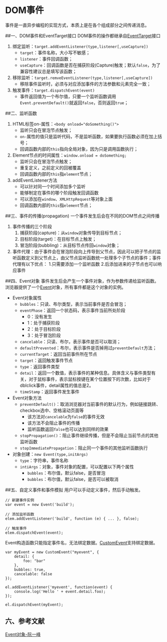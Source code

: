 # DOM事件
事件是一直异步编程的实现方式，本质上是在各个组成部分之间传递消息。

##一、DOM事件和EventTarget接口
DOM事件的操作都继承自[EventTarget](https://developer.mozilla.org/zh-CN/docs/Web/API/EventTarget)接口

1. 绑定监听：`target.addEventListener(type,listener[,useCapture])`
	+ `target`：事件名称，大小写不敏感；
	+ `listener`：事件回调函数；
	+ `useCapture`：回调函数是否在捕获阶段(Capture)触发；默认`false`，为了兼容性建议总是填写该函数；
2. 移除监听：`target.remveEventListener(type,listener[,useCapture])`
	+ 移除事件监听时，必须与对应添加事件的方法参数和元素完全一致；
3. 触发事件：`target.dispatchEvent(event)`
	+ 事件返回值为一个布尔值，只要一个监听函数调用`Event.preventDefault()`就返回`false`，否则返回`true`；

##二、监听函数
1. HTML标签on-属性：`<body onload="doSomething()">`
	+ 监听只会在冒泡节点触发；
	+ `on-`属性的值只是监听代码，不是监听函数，如果要执行函数必须在加上括号；
	+ 回调函数内部的`this`指向全局对象，因为只是调用函数执行；
2. Element节点的时间属性：`window.onload = doSomething;`
	+ 监听只会在冒泡节点触发；
	+ 重复定义，之前定义的回被覆盖
	+ 回调函数内部的`this`指`element`节点；
3. addEventListener方法
	+ 可以针对同一个时间添加多个监听
	+ 能够制定在事件的哪个阶段触发回调函数
	+ 可以添加在`window`、`XMLHttpRequest`等对象上面
	+ 回调函数内部的`this`指`element`节点；

##三、事件的传播(propagation)
一个事件发生后会在不同的DOM节点之间传播

1. 事件传播的三个阶段
	1. 捕获阶段(capture)：从`window`对象传导到目标节点；
	2. 目标阶段(target)：在目标节点上触发；
	3. 冒泡阶段(bubbling)：从目标节点传回`window`对象；
2. 事件代理：由于事件会在冒泡阶段向上传导到父节点，因此可以把子节点的监听函数定义到父节点上，由父节点监听函数统一处理多个子节点的事件；事件代理有以下优点：
	1.只需要添加一个监听函数
	2.后添加进来的子节点也可以响应事件


##四、Event对象
事件发生后会产生一个事件对象，作为参数传递给监听函数。浏览器提供了一个[Event](https://developer.mozilla.org/zh-CN/docs/Web/API/Event)对象，所有事件都是这个对象的实例。

+ Event对象属性
	* `bubbles`：只读、布尔类型，表示当前事件是否会冒泡；
	* `eventPhase`：返回一个状态码，表示事件当前所处阶段
		- 0：没有发生
		- 1：处于捕获阶段
		- 2：处于目标阶段
		- 3：处于冒泡阶段
	* `cancelable`：只读、布尔，表示事件是否可以取消；
	* `defaultPrevented`：布尔，表示事件是否掉用过`preventDefault`方法；
	* `currentTarget`：返回当前事件所在节点
	* `target`：返回触发事件节点
	* `type`：返回事件类型
	* `detail`：返回一个数值，表示事件的某种信息。具体含义与事件类型有关，对于鼠标事件，表示鼠标按键在某个位置按下的次数，比如对于dblclick事件，detail属性的值总是2。
	* `timeStamp`：返回事件发生事件
+ Event对象方法
	* `preventDefault()`：取消浏览器对当前事件的默认行为，例如链接跳转、checkbox选中、空格滚动页面等
		- 该方法对`cancelable`为`false`的事件无效
		- 该方法不会阻止事件的传播
		- 监听函数返回`false`也可以达到同样的效果
	* `stopPropagation()`：阻止事件继续传播，但是不会阻止当前节点的其他监听函数
	* `stopImmediatePropagation`：阻止同一个事件的其他监听函数执行
+ 对象创建：`new Event(type,initArgs)`
	* `type`：字符串，事件名称
	* `intiArgs`：对象，事件对象的配置，可以配置以下两个属性
		- `bubbles`：布尔值，默认false，是否冒泡
		- `bubbles`：布尔值，默认false，是否可以被取消


##五、自定义事件和事件模拟
用户可以手动定义事件，然后手动触发。

	// 新建事件实例
	var event = new Event('build');

	// 添加监听函数
	elem.addEventListener('build', function (e) { ... }, false);

	// 触发事件
	elem.dispatchEvent(event);

Event构造函数只能指定事件名，无法绑定数据。[CustomEvent](https://developer.mozilla.org/zh-CN/docs/Web/API/CustomEvent)支持绑定数据。

	var myEvent = new CustomEvent("myevent", {
		detail: {
	  		foo: "bar"
	  	},
	  	bubbles: true,
	  	cancelable: false
	});

	el.addEventListener('myevent', function(event) {
	  	console.log('Hello ' + event.detail.foo);
	});

	el.dispatchEvent(myEvent);


## 六、参考文献
[Event对象-阮一峰](http://javascript.ruanyifeng.com/dom/event.html)